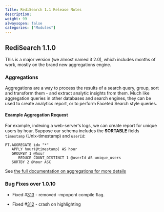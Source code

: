 ```yaml
---
Title: RediSearch 1.1 Release Notes
description:
weight: 99
alwaysopen: false
categories: ["Modules"]
---
```

## RediSearch 1.1.0

This is a major version (we almost named it 2.0), which includes months of work, mostly on the brand new aggregations engine.

### Aggregations

Aggregations are a way to process the results of a search query, group, sort and transform them - and extract analytic insights from them. Much like aggregation queries in other databases and search engines, they can be used to create analytics report, or to perform Faceted Search style queries.

#### Example Aggregation Request

For example, indexing a web-server's logs, we can create report for unique users by hour. Suppose our schema includes the **SORTABLE** fields `timestamp` (Unix-timestamp) and `userId`:

```src
FT.AGGREGATE idx "*"
   APPLY hour(@timestamp) AS hour
   GROUPBY 1 @hour
      REDUCE COUNT_DISTINCT 1 @userId AS unique_users
   SORTBY 2 @hour ASC
```

See [the full documentation on aggregations for more details](http://redisearch.io/Aggregations/)

### Bug Fixes over 1.0.10

- Fixed #[313](https://github.com/RediSearch/RediSearch/issues/313) - removed -mpopcnt compile flag.

- Fixed #[312](https://github.com/RediSearch/RediSearch/issues/312) - crash on highlighting
